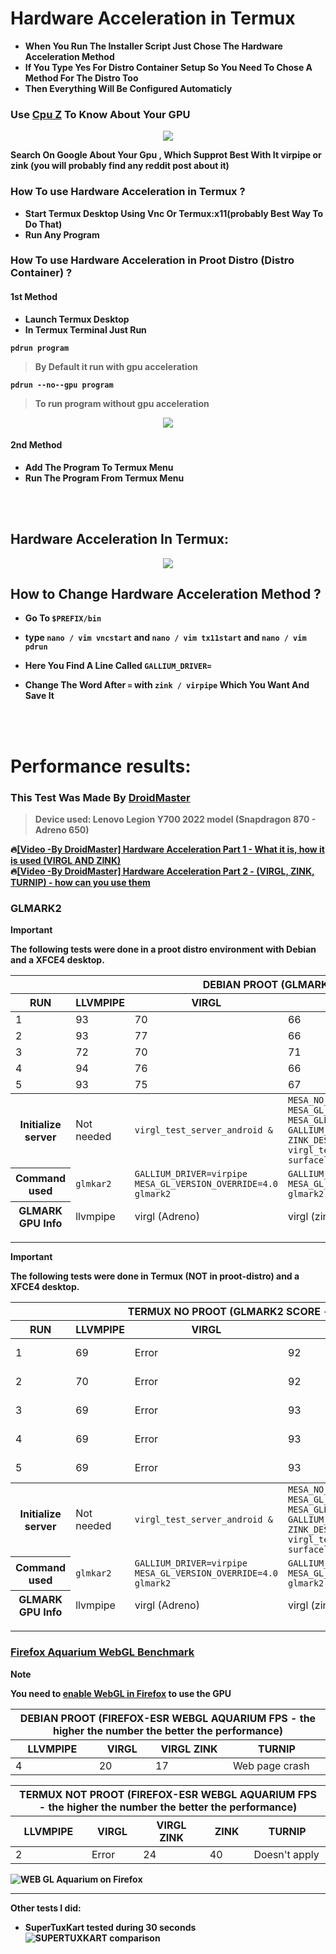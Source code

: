 # Hardware Acceleration in Termux

- <b>When You Run The Installer Script Just Chose The Hardware Acceleration Method</b>
- <b>If You Type Yes For Distro Container Setup So You Need To Chose A Method For The Distro Too</b>
- <b>Then Everything Will Be Configured Automaticly</b>

### Use [Cpu Z](https://play.google.com/store/apps/details?id=com.cpuid.cpu_z&pcampaignid=web_share) To Know About Your GPU

<center><img src="images/cpu-z.png"></center>

<b>Search On Google About Your Gpu , Which Supprot Best With It virpipe or zink (you will probably find any reddit post about it)

### How To use Hardware Acceleration in Termux ?

- <b>Start Termux Desktop Using Vnc Or Termux:x11</b>(probably Best Way To Do That)
- <b>Run Any Program</b>

### How To use Hardware Acceleration in Proot Distro (Distro Container) ?

#### 1st Method
- <b>Launch Termux Desktop</b>
- <b>In Termux Terminal Just Run</b>
```
pdrun program
```
> By Default it run with gpu acceleration

```
pdrun --no--gpu program
```
> To run program without gpu acceleration

<center><img src="images/pdrun-glmark2.png"></center>

#### 2nd Method 
- <b>Add The Program To Termux Menu</b>
- <b>Run The Program From Termux Menu</b>

<br><br>

## Hardware Acceleration In Termux:

<center><img src="images/termux-glmark2.png"></center>

## How to Change Hardware Acceleration Method ?

- <b>Go To `$PREFIX/bin`</b>

- <b>type `nano / vim vncstart` and `nano / vim tx11start` and `nano / vim pdrun`</b>

- <b>Here You Find A Line Called `GALLIUM_DRIVER=`</b>

- <b>Change The Word After `=` with `zink / virpipe` Which You Want And Save It</b>

<br><br>

# Performance results:

### This Test Was Made By [DroidMaster](https://github.com/LinuxDroidMaster)

> Device used: Lenovo Legion Y700 2022 model (Snapdragon 870 - Adreno 650)

🔥[[Video -By DroidMaster] Hardware Acceleration Part 1 - What it is, how it is used (VIRGL AND ZINK)](https://www.youtube.com/watch?v=fgGOizUDQpY)   
🔥[[Video -By DroidMaster] Hardware Acceleration Part 2 - (VIRGL, ZINK, TURNIP) - how can you use them](https://youtu.be/07kq4RHbXrE?si=5ClDpIm8Kr3M0Y_D)


### GLMARK2 

> [!IMPORTANT]  
> The following tests were done in a proot distro environment with Debian and a XFCE4 desktop.

<table>
  <thead>
    <tr>
      <th scope="col" colspan="6">DEBIAN PROOT (GLMARK2 SCORE - the higher the number the better the performance)</th>
    </tr>
    <tr>
        <th scope="col">RUN</th>
        <th scope="col">LLVMPIPE</th>
        <th scope="col">VIRGL</th>
        <th scope="col">VIRGL ZINK</th>
        <th scope="col">TURNIP</th>
        <th scope="col">ZINK</th>
    </tr>
  </thead>

  <tbody>
    <tr>
      <td>1</td>
      <td>93</td>
      <td>70</td>
      <td>66</td>
      <td>198</td>
      <td>Error</td>
    </tr>
    <tr>
      <td>2</td>
      <td>93</td>
      <td>77</td>
      <td>66</td>
      <td>198</td>
      <td>Error</td>
    </tr>
    <tr>
      <td>3</td>
      <td>72</td>
      <td>70</td>
      <td>71</td>
      <td>198</td>
      <td>Error</td>
    </tr>
    <tr>
      <td>4</td>
      <td>94</td>
      <td>76</td>
      <td>66</td>
      <td>197</td>
      <td>Error</td>
    </tr>
    <tr>
      <td>5</td>
      <td>93</td>
      <td>75</td>
      <td>67</td>
      <td>198</td>
      <td>Error</td>
    </tr>
  </tbody>
  <tfoot>
    <tr>
      <th scope="row">Initialize server</th>
      <td>Not needed</td>
      <td><code>virgl_test_server_android &</td>
      <td><code>MESA_NO_ERROR=1 MESA_GL_VERSION_OVERRIDE=4.3COMPAT MESA_GLES_VERSION_OVERRIDE=3.2 GALLIUM_DRIVER=zink ZINK_DESCRIPTORS=lazy virgl_test_server --use-egl-surfaceless --use-gles &</code></td>
      <td>Not needed</td>
      <td><code>MESA_NO_ERROR=1 MESA_GL_VERSION_OVERRIDE=4.3COMPAT MESA_GLES_VERSION_OVERRIDE=3.2 GALLIUM_DRIVER=zink ZINK_DESCRIPTORS=lazy virgl_test_server --use-egl-surfaceless --use-gles &</code></td>
    </tr>
    <tr>
      <th scope="row">Command used</th>
      <td><code>glmkar2</td>
      <td><code>GALLIUM_DRIVER=virpipe MESA_GL_VERSION_OVERRIDE=4.0 glmark2</td>
      <td><code>GALLIUM_DRIVER=virpipe MESA_GL_VERSION_OVERRIDE=4.0 glmark2</td>
      <td><code>MESA_LOADER_DRIVER_OVERRIDE=zink TU_DEBUG=noconform glmark2</td>
      <td><code>GALLIUM_DRIVER=zink MESA_GL_VERSION_OVERRIDE=4.0 glmark2</td>
    </tr>
    <tr>
      <th scope="row">GLMARK GPU Info</th>
      <td>llvmpipe</td>
      <td>virgl (Adreno)</td>
      <td>virgl (zink Adreno)</td>
      <td>virgl (Turnip Adreno)</td>
      <td>zink (Adreno)</td>
    </tr>
  </tfoot>
</table>

---

> [!IMPORTANT]  
> The following tests were done in Termux (NOT in proot-distro) and a XFCE4 desktop.

<table>
  <thead>
    <tr>
      <th scope="col" colspan="6">TERMUX NO PROOT (GLMARK2 SCORE - the higher the number the better the performance)</th>
    </tr>
    <tr>
        <th scope="col">RUN</th>
        <th scope="col">LLVMPIPE</th>
        <th scope="col">VIRGL</th>
        <th scope="col">VIRGL ZINK</th>
        <th scope="col">ZINK</th>
        <th scope="col">TURNIP</th>
    </tr>
  </thead>

  <tbody>
    <tr>
      <td>1</td>
      <td>69</td>
      <td>Error</td>
      <td>92</td>
      <td>121</td>
      <td>Doesn't apply</td>
    </tr>
    <tr>
      <td>2</td>
      <td>70</td>
      <td>Error</td>
      <td>92</td>
      <td>122</td>
      <td>Doesn't apply</td>
    </tr>
    <tr>
      <td>3</td>
      <td>69</td>
      <td>Error</td>
      <td>93</td>
      <td>121</td>
      <td>Doesn't apply</td>
    </tr>
    <tr>
      <td>4</td>
      <td>69</td>
      <td>Error</td>
      <td>93</td>
      <td>124</td>
      <td>Doesn't apply</td>
    </tr>
    <tr>
      <td>5</td>
      <td>69</td>
      <td>Error</td>
      <td>93</td>
      <td>123</td>
      <td>Doesn't apply</td>
    </tr>
  </tbody>
  <tfoot>
    <tr>
      <th scope="row">Initialize server</th>
      <td>Not needed</td>
      <td><code>virgl_test_server_android &</td>
      <td><code>MESA_NO_ERROR=1 MESA_GL_VERSION_OVERRIDE=4.3COMPAT MESA_GLES_VERSION_OVERRIDE=3.2 GALLIUM_DRIVER=zink ZINK_DESCRIPTORS=lazy virgl_test_server --use-egl-surfaceless --use-gles &</code></td>
      <td><code>MESA_NO_ERROR=1 MESA_GL_VERSION_OVERRIDE=4.3COMPAT MESA_GLES_VERSION_OVERRIDE=3.2 GALLIUM_DRIVER=zink ZINK_DESCRIPTORS=lazy virgl_test_server --use-egl-surfaceless --use-gles &</code></td>
      <td>Doesn't apply</td>
    </tr>
    <tr>
      <th scope="row">Command used</th>
      <td><code>glmkar2</td>
      <td><code>GALLIUM_DRIVER=virpipe MESA_GL_VERSION_OVERRIDE=4.0 glmark2</td>
      <td><code>GALLIUM_DRIVER=virpipe MESA_GL_VERSION_OVERRIDE=4.0 glmark2</td>
      <td><code>GALLIUM_DRIVER=zink MESA_GL_VERSION_OVERRIDE=4.0 glmark2</td>
      <td>Doesn't apply</td>
    </tr>
    <tr>
      <th scope="row">GLMARK GPU Info</th>
      <td>llvmpipe</td>
      <td>virgl (Adreno)</td>
      <td>virgl (zink Adreno)</td>
      <td>zink (Adreno)</td>
      <td>Doesn't apply</td>
    </tr>
  </tfoot>
</table>


---
### [Firefox Aquarium WebGL Benchmark](https://webglsamples.org/aquarium/aquarium.html)

> [!NOTE]  
> You need to [enable WebGL in Firefox](https://tecnorobot.educa2.madrid.org/tecnologia/-/visor/configurar-webgl) to use the GPU

<table>
  <thead>
    <tr>
      <th scope="col" colspan="4">DEBIAN PROOT (FIREFOX-ESR WEBGL AQUARIUM FPS - the higher the number the better the performance)</th>
    </tr>
    <tr>
        <th scope="col">LLVMPIPE</th>
        <th scope="col">VIRGL</th>
        <th scope="col">VIRGL ZINK</th>
        <th scope="col">TURNIP</th>
    </tr>
  </thead>

  <tbody>
    <tr>
      <td>4</td>
      <td>20</td>
      <td>17</td>
      <td>Web page crash</td>
    </tr>
  </tbody>
</table>

<table>
  <thead>
    <tr>
      <th scope="col" colspan="5">TERMUX NOT PROOT (FIREFOX-ESR WEBGL AQUARIUM FPS - the higher the number the better the performance)</th>
    </tr>
    <tr>
        <th scope="col">LLVMPIPE</th>
        <th scope="col">VIRGL</th>
        <th scope="col">VIRGL ZINK</th>
        <th scope="col">ZINK</th>
        <th scope="col">TURNIP</th>
    </tr>
  </thead>

  <tbody>
    <tr>
      <td>2</td>
      <td>Error</td>
      <td>24</td>
      <td>40</td>
      <td>Doesn't apply</td>
    </tr>
  </tbody>
</table>

![WEB GL Aquarium on Firefox](./images/webglaquarium.png)

---
Other tests I did: 

* SuperTuxKart tested during 30 seconds
![SUPERTUXKART comparison](./images/supertuxkart_comparison.png)